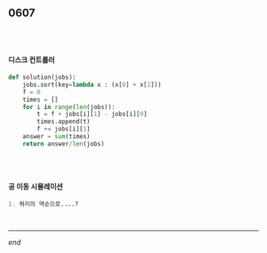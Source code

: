 ## 0607

<br>

<br>

#### 디스크 컨트롤러

```python
def solution(jobs):
    jobs.sort(key=lambda x : (x[0] + x[1]))
    f = 0
    times = []
    for i in range(len(jobs)):
        t = f + jobs[i][1] - jobs[i][0]
        times.append(t)
        f += jobs[i][1]
    answer = sum(times)
    return answer/len(jobs)
```

<br>

<br>

#### 공 이동 시뮬레이션

```python
1. 쿼리의 역순으로....?
```

<br>

---

*end*